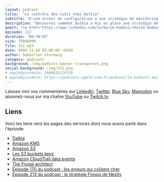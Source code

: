 ```yaml
---
layout: podcast
title:  "Le contrôle des coûts chez Dalkia"
subtitle: "D'une erreur de configuration à une stratégie de monitoring des coûts"
description: "Découvrez comment Dalkia a mis en place une stratégie de contrôle des coûts AWS suite à une erreur de configuration qui a généré une surfacturation accidentelle. Outre les aspects techniques, la responsabilisation et l'éducation des équipes sont les deux éléments clés de la réussite."
guest: "<a href='https://www.linkedin.com/in/karim-hadoui/>Karim Hadoui</a>, Cloud Team Leader, Dalkia"
episode: 222
duration: "00:39:05" 
size: 75046999
file: 222.mp3
date: 9999-11-05 05:00:00 +0200
author: Sébastien Stormacq
category: podcasts
background: /img/podcast-banner-transparent.png
social-background: /img/222.png
# appleEpisodeId: 1000655129750
# appleEpisodeId: https://podcasts.apple.com/fr/podcast/le-podcast-aws-en-français/id1452118442
---
```


Laissez-moi vos commentaires sur [LinkedIn](https://www.linkedin.com/in/sebastienstormacq/), [Twitter](https://twitter.com/sebsto), [Blue Sky](https://bsky.app/profile/sebsto.bsky.social), [Mastodon](https://awscommunity.social/@sebsto) ou abonnez-vous sur ma chaîne [YouTube](https://www.youtube.com/sebsto) ou [Twitch.tv](https://www.twitch.tv/sebAWS)

## Liens

Voici les liens vers les pages des services dont nous avons parlé dans l'épisode.

- [Dalkia](https://www.dalkia.com/)
- [Amazon KMS](https://docs.aws.amazon.com/kms/latest/developerguide/overview.html)
- [Amazon S3](https://docs.aws.amazon.com/AmazonS3/latest/userguide/Welcome.html)
- [Les S3 buckets keys](https://docs.aws.amazon.com/AmazonS3/latest/userguide/bucket-key.html)
- [Amazon CloudTrail data events](https://docs.aws.amazon.com/awscloudtrail/latest/userguide/logging-data-events-with-cloudtrail.html)
- [The Frugal architect](https://www.thefrugalarchitect.com/)
- [Episode 170 du podcast : les erreurs qui coûtent cher](https://aws.amazon.com/fr/blogs/france/podcasts/#170)
- [Episode 213 du podcast : la stratégie Finops de Nexity](https://aws.amazon.com/fr/blogs/france/podcasts/#213)